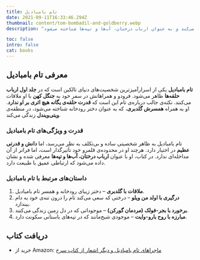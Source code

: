 ```yaml
---
title: تام بامبادیل
date: 2021-09-11T16:33:46.294Z
thumbnail: content/tom-bombadil-and-goldberry.webp
description: "تام بامبادیل یکی از شخصیت‌های اسرارآمیز در دنیای تالکین است. او در جلد اول سه‌گانه‌ی ارباب حلقه‌ها معرفی می‌شود و به نظر می‌رسد که قدرت حلقه‌ی یگانه بر او اثری ندارد. همراه با همسرش، گلدبری، در ویتی‌ویندل زندگی می‌کند و به عنوان ارباب درختان، آب‌ها و تپه‌ها شناخته می‌شود."

toc: false
intro: false
cat: books
---
```


## معرفی تام بامبادیل

**تام بامبادیل** یکی از اسرارآمیزترین شخصیت‌های دنیای تالکین است که در **جلد اول ارباب حلقه‌ها** ظاهر می‌شود. فرودو و همراهانش در سفر خود به **جنگل کهن** با او ملاقات می‌کنند. نکته‌ی جالب درباره‌ی تام این است که **قدرت حلقه‌ی یگانه هیچ اثری بر او ندارد**. او به همراه **همسرش گلدبری**، که به عنوان دختر رودخانه شناخته می‌شود، در منطقه‌ی **ویتی‌ویندل** زندگی می‌کند.

### قدرت و ویژگی‌های تام بامبادیل

تام بامبادیل به ظاهر شخصیتی ساده و بی‌تکلف به نظر می‌رسد، اما **دانش و قدرتی عظیم** در اختیار دارد. هرچند او در محدوده‌ی قلمرو خود تأثیرگذار است، اما فراتر از آن مداخله‌ای ندارد. در کتاب، او با عنوان **ارباب درختان، آب‌ها و تپه‌ها** معرفی شده و نشان داده می‌شود که ارتباطی عمیق با طبیعت دارد.

### داستان‌های مرتبط با تام بامبادیل

1. **ملاقات با گلدبری** – دختر زیبای رودخانه و همسر تام بامبادیل.
2. **درگیری با اولد من ویلو** – درختی که سعی می‌کند تام را درون تنه‌ی خود به دام بیندازد.
3. **برخورد با بجر-فولک (مردمان گورکن)** – موجوداتی که در دل زمین زندگی می‌کنند.
4. **مبارزه با روح بارو-وایت** – موجودی شبح‌مانند که در تپه‌های باستانی سکونت دارد.

## دریافت کتاب

- خرید از Amazon: [ماجراهای تام بامبادیل و دیگر اشعار از کتاب سرخ](https://www.amazon.com/Adventures-Tom-Bombadil-Other-Verses/dp/B005XEQ3WM)